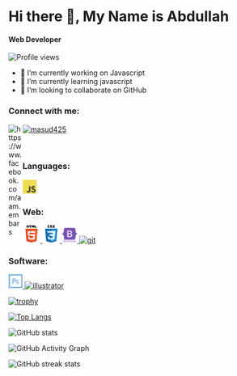 # Hi there 👋, My Name is Abdullah 
#### Web Developer 
![Profile views](https://gpvc.arturio.dev/Abdullah149081)  
- 🔭 I’m currently working on Javascript 
- 🌱 I’m currently learning javascript 
- 👯 I’m looking to collaborate on GitHub 
<h3 align="left">Connect with me:</h3>
<p align="left">
<a href="https://linkedin.com/in/masud425" target="blank"><img align="center" src="https://raw.githubusercontent.com/rahuldkjain/github-profile-readme-generator/master/src/images/icons/Social/linked-in-alt.svg" alt="masud425"  width="28px" /></a>
<a href="https://www.facebook.com/aam.embars/?ref=pages_you_manage" target="blank"><img align="left" src="https://raw.githubusercontent.com/rahuldkjain/github-profile-readme-generator/master/src/images/icons/Social/facebook.svg" alt="https://www.facebook.com/aam.embars"  width="28px" /></a> </p><br>
  
<h3 align="left">Languages:</h3>
<p align="left"> 
 <a href="https://developer.mozilla.org/en-US/docs/Web/JavaScript" target="_blank" rel="noreferrer"> <img src="https://raw.githubusercontent.com/devicons/devicon/master/icons/javascript/javascript-original.svg" alt="javascript" width="28" height="28"/> </a>  
 <h3 align="left">Web:</h3>
<p align="left"> 
 <a href="https://www.w3.org/html/" target="_blank" rel="noreferrer"> <img src="https://raw.githubusercontent.com/devicons/devicon/master/icons/html5/html5-original-wordmark.svg" alt="html5" width="35px" /> </a> 
 <a href="https://www.w3schools.com/css/" target="_blank" rel="noreferrer"> <img src="https://raw.githubusercontent.com/devicons/devicon/master/icons/css3/css3-original-wordmark.svg" alt="css3" width="35px" /> </a> 
 <a href="https://getbootstrap.com" target="_blank" rel="noreferrer"> <img src="https://raw.githubusercontent.com/devicons/devicon/master/icons/bootstrap/bootstrap-plain-wordmark.svg" alt="bootstrap" width="30" height="30"/> </a>
<a href="https://git-scm.com/" target="_blank" rel="noreferrer"> <img src="https://www.vectorlogo.zone/logos/git-scm/git-scm-icon.svg" alt="git" width="30" height="30"/> </a> </p>
 <h3 align="left">Software:</h3>
<p align="left"> 
<a href="https://www.photoshop.com/en" target="_blank" rel="noreferrer"> <img src="https://raw.githubusercontent.com/devicons/devicon/master/icons/photoshop/photoshop-line.svg" alt="photoshop" width="28" height="28"/> </a> 
<a href="https://www.adobe.com/in/products/illustrator.html" target="_blank" rel="noreferrer"> <img src="https://www.vectorlogo.zone/logos/adobe_illustrator/adobe_illustrator-icon.svg" alt="illustrator" width="28" height="28"/> </a> </p>

  
  
[![trophy](https://github-profile-trophy.vercel.app/?username=Abdullah149081)](https://github.com/ryo-ma/github-profile-trophy)
  
[![Top Langs](https://github-readme-stats.vercel.app/api/top-langs/?username=Abdullah149081)](https://github.com/anuraghazra/github-readme-stats)
  
![GitHub stats](https://github-readme-stats.vercel.app/api?username=Abdullah149081&show_icons=true&count_private=true)  
  
![GitHub Activity Graph](https://activity-graph.herokuapp.com/graph?username=Abdullah149081)  
  
![GitHub streak stats](https://github-readme-streak-stats.herokuapp.com/?user=Abdullah149081)  
  






